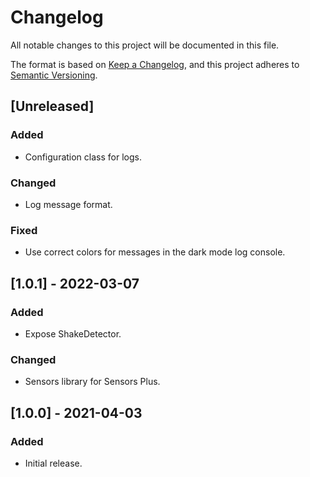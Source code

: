 # Changelog

All notable changes to this project will be documented in this file.

The format is based on [Keep a Changelog](https://keepachangelog.com/en/1.0.0/),
and this project adheres to [Semantic Versioning](https://semver.org/spec/v2.0.0.html).

## [Unreleased]

### Added

- Configuration class for logs.

### Changed

- Log message format.

### Fixed

- Use correct colors for messages in the dark mode log console.

## [1.0.1] - 2022-03-07

### Added

- Expose ShakeDetector.

### Changed

- Sensors library for Sensors Plus.

## [1.0.0] - 2021-04-03

### Added

- Initial release.
